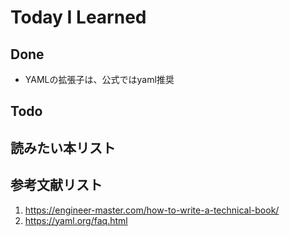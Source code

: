 # Today I Learned

## Done
- YAMLの拡張子は、公式ではyaml推奨

## Todo

## 読みたい本リスト

## 参考文献リスト
1. https://engineer-master.com/how-to-write-a-technical-book/
2. https://yaml.org/faq.html